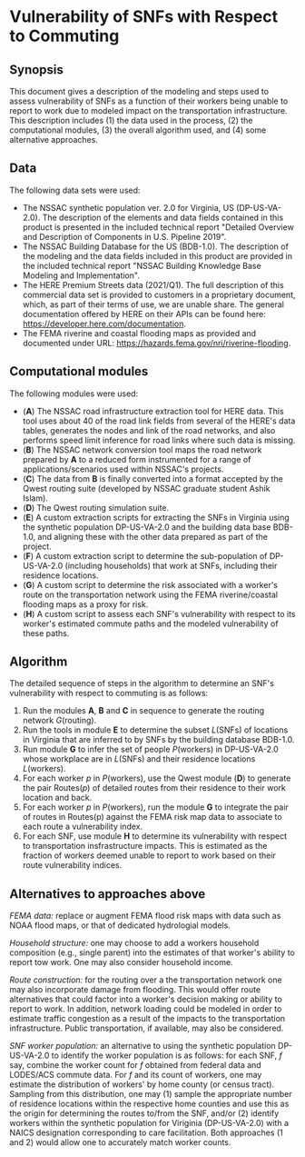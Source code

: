 # Vulnerability of SNFs with Respect to Commuting

## Synopsis

This document gives a description of the modeling and steps used to assess vulnerability of SNFs as a function of their workers being unable to report to work due to modeled impact on the transportation infrastructure. This description includes (1) the data used in the process, (2) the computational modules, (3) the overall algorithm used, and (4) some alternative approaches. 

## Data

The following data sets were used:
  - The NSSAC synthetic population ver. 2.0 for Virginia, US (DP-US-VA-2.0). The description of the elements and data fields contained in this product is presented in the included technical report "Detailed Overview and Description of Components in U.S. Pipeline 2019".
  - The NSSAC Building Database for the US (BDB-1.0). The description of the modeling and the data fields included in this product are provided in the included technical report "NSSAC Building Knowledge Base Modeling and Implementation". 
  - The HERE Premium Streets data (2021/Q1). The full description of this commercial data set is provided to customers in a proprietary document, which, as part of their terms of use, we are unable share. The general documentation offered by HERE on their APIs can be found here: https://developer.here.com/documentation.
  - The FEMA riverine and coastal flooding maps as provided and documented under URL: https://hazards.fema.gov/nri/riverine-flooding.

## Computational modules

The following modules were used:
  - (**A**) The NSSAC road infrastructure extraction tool for HERE data. This tool uses about 40 of the road link fields from several of the HERE's data tables, generates the nodes and link of the road networks, and also performs speed limit inference for road links where such data is missing. 
  - (**B**) The NSSAC network conversion tool maps the road network prepared by **A** to a reduced form instrumented for a range of applications/scenarios used within NSSAC's projects. 
  - (**C**) The data from **B** is finally converted into a format accepted by the Qwest routing suite (developed by NSSAC graduate student Ashik Islam).
  - (**D**) The Qwest routing simulation suite.
  - (**E**) A custom extraction scripts for extracting the SNFs in Virginia using the synthetic population DP-US-VA-2.0 and the building data base BDB-1.0, and aligning these with the other data prepared as part of the project.
  - (**F**) A custom extraction script to determine the sub-population of DP-US-VA-2.0 (including households) that work at SNFs, including their residence locations.
  - (**G**) A custom script to determine the risk associated with a worker's route on the transportation network using the FEMA riverine/coastal flooding maps as a proxy for risk.
  - (**H**) A custom script to assess each SNF's vulnerability with respect to its worker's estimated commute paths and the modeled vulnerability of these paths.

## Algorithm

The detailed sequence of steps in the algorithm to determine an SNF's vulnerability with respect to commuting is as follows:

1. Run the modules **A**, **B** and **C** in sequence to generate the routing network *G*(routing).
2. Run the tools in module **E** to determine the subset *L*(SNFs) of locations in Virginia that are inferred to by SNFs by the building database BDB-1.0.
3. Run module **G** to infer the set of people *P*(workers) in DP-US-VA-2.0 whose workplace are in *L*(SNFs) and their residence locations *L*(workers).
4. For each worker *p* in *P*(workers), use the Qwest module (**D**) to generate the pair Routes(*p*) of detailed routes from their residence to their work location and back.
5. For each worker *p* in *P*(workers), run the module **G** to integrate the pair of routes in Routes(p) against the FEMA risk map data to associate to each route a vulnerability index.
6. For each SNF, use module **H** to determine its vulnerability with respect to transportation insfrastructure impacts. This is estimated as the fraction of workers deemed unable to report to work based on their route vulnerability indices.


## Alternatives to approaches above

*FEMA data:* replace or augment FEMA flood risk maps with data such as NOAA flood maps, or that of dedicated hydrologial models. 

*Household structure:* one may choose to add a workers household composition (e.g., single parent) into the estimates of that worker's ability to report tow work. One may also consider household income.

*Route construction:* for the routing over a the transportation network one may also incorporate damage from flooding. This would offer route alternatives that could factor into a worker's decision making or ability to report to work. In addition, network loading could be modeled in order to estimate traffic congestion as a result of the impacts to the transportation infrastructure. Public transportation, if available, may also be considered.

*SNF worker population:* an alternative to using the synthetic population DP-US-VA-2.0 to identify the worker population is as follows: for each SNF, *f* say, combine the worker count for *f* obtained from federal data and LODES/ACS commute data. For *f* and its count of workers, one may estimate the distribution of workers' by home county (or census tract). Sampling from this distribution, one may (1) sample the appropriate number of residence locations within the respective home counties and use this as the origin for determining the routes to/from the SNF, and/or (2) identify workers within the synthetic population for Viriginia (DP-US-VA-2.0) with a NAICS designation corresponding to care facilitation. Both approaches (1 and 2) would allow one to accurately match worker counts.
